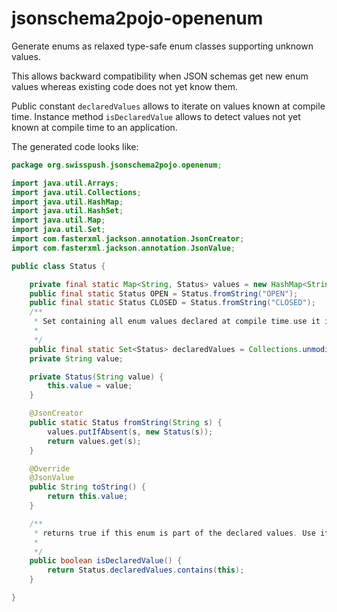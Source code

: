 # jsonschema2pojo-openenum
Generate enums as relaxed type-safe enum classes supporting unknown values.

This allows backward compatibility when JSON schemas get new enum values 
whereas existing code does not yet know them.

Public constant `declaredValues` allows to iterate on values known at compile time.
Instance method `isDeclaredValue` allows to detect values not yet known at compile time to an application.

The generated code looks like:

```java
package org.swisspush.jsonschema2pojo.openenum;

import java.util.Arrays;
import java.util.Collections;
import java.util.HashMap;
import java.util.HashSet;
import java.util.Map;
import java.util.Set;
import com.fasterxml.jackson.annotation.JsonCreator;
import com.fasterxml.jackson.annotation.JsonValue;

public class Status {

    private final static Map<String, Status> values = new HashMap<String, Status>();
    public final static Status OPEN = Status.fromString("OPEN");
    public final static Status CLOSED = Status.fromString("CLOSED");
    /**
     * Set containing all enum values declared at compile time.use it in your application to iterate over declared values.
     *
     */
    public final static Set<Status> declaredValues = Collections.unmodifiableSet(new HashSet<Status>(Arrays.asList(Status.OPEN, Status.CLOSED)));
    private String value;

    private Status(String value) {
        this.value = value;
    }

    @JsonCreator
    public static Status fromString(String s) {
        values.putIfAbsent(s, new Status(s));
        return values.get(s);
    }

    @Override
    @JsonValue
    public String toString() {
        return this.value;
    }

    /**
     * returns true if this enum is part of the declared values. Use it in your application to detect when values coming from outside of the app are not yet part of the declared values (i.e.: there is a new version of the enum that your application is not yet aware of.
     *
     */
    public boolean isDeclaredValue() {
        return Status.declaredValues.contains(this);
    }

}
```

